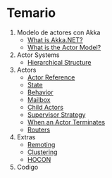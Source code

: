 # Temario

1. Modelo de actores con Akka
    + [What is Akka.NET?](WhatisAkka.NET.md)
    + [What is the Actor Model?](WhatistheActorModel.md)
2. Actor Systems
    + [Hierarchical Structure](HierarchicalStructure.md)
3. Actors
    + [Actor Reference](ActorReference.md)
    + [State](State.md)
    + [Behavior](Behavior.md)
    + [Mailbox](Mailbox.md)
    + [Child Actors](ChildActors.md)
    + [Supervisor Strategy](SupervisorStrategy.md)
    + [When an Actor Terminates](WhenanActorTerminates.md)
    + [Routers](Routers.md)
4. Extras
    + [Remoting](Remoting.md)
    + [Clustering](Clustering.md)
    + [HOCON](HOCON.md)
5. Codigo
